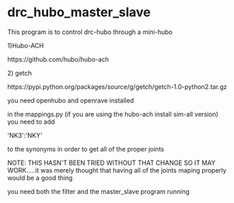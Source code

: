 drc_hubo_master_slave
=====================

<p>This program is to control drc-hubo through a mini-hubo</p>

<p>1)Hubo-ACH</p>
<p>   https://github.com/hubo/hubo-ach</p>

<p>2) getch</p>
<p>   https://pypi.python.org/packages/source/g/getch/getch-1.0-python2.tar.gz</p>


<p> you need openhubo and openrave installed</p>

<p> in the mappings.py (if you are using the hubo-ach install sim-all version) you need to add</p>

<p> 'NK3':'NKY' </p>

<p> to the synonyms in order to get all of the proper joints </p>

<p> NOTE: THIS HASN'T BEEN TRIED WITHOUT THAT CHANGE SO IT MAY WORK.....it was merely thought that having all of the joints maping properly would be a good thing </p>

<p> you need both the filter and the master_slave program running </p>
